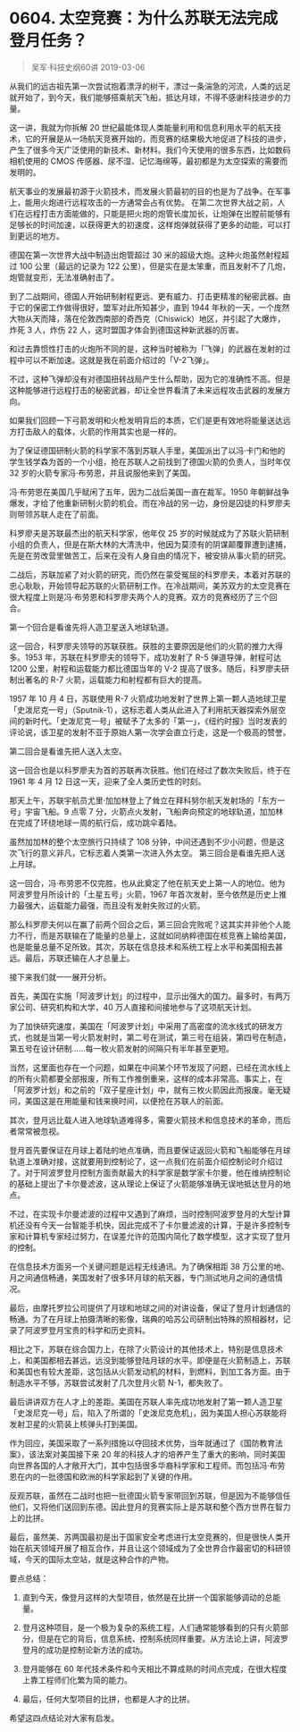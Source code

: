 # 0604. 太空竞赛：为什么苏联无法完成登月任务？
> 吴军·科技史纲60讲
2019-03-06

从我们的远古祖先第一次尝试抱着漂浮的树干，漂过一条湍急的河流，人类的远足就开始了，到今天，我们能够搭乘航天飞船，抵达月球，不得不感谢科技进步的力量。

这一讲，我就为你拆解 20 世纪最能体现人类能量利用和信息利用水平的航天技术，它的开展是从一场航天竞赛开始的，而竞赛的结果极大地促进了科技的进步，产生了很多今天广泛使用的新技术、新材料。我们今天使用的很多东西，比如数码相机使用的 CMOS 传感器、尿不湿、记忆海绵等，最初都是为太空探索的需要而发明的。

航天事业的发展最初源于火箭技术，而发展火箭最初的目的也是为了战争。在军事上，能用火炮进行远程攻击的一方通常会占有优势。
在第二次世界大战之前，人们在远程打击方面能做的，只能是把火炮的炮管长度加长，让炮弹在出膛前能够有足够长的时间加速，以获得更大的初速度，这样炮弹就获得了更多的动能，可以打到更远的地方。

德国在第一次世界大战中制造出炮管超过 30 米的超级大炮。这种火炮虽然射程超过 100 公里（最远的记录为 122 公里），但是实在是太笨重，而且发射不了几炮，炮管就变形，无法准确射击了。

到了二战期间，德国人开始研制射程更远、更有威力、打击更精准的秘密武器。由于它的保密工作做得很好，盟军对此所知甚少，直到 1944 年秋的一天，一个庞然大物从天而降，落在伦敦西南部的奇西克（Chiswick）地区，并引起了大爆炸，炸死 3 人，炸伤 22 人，这时盟国才体会到德国这种新武器的厉害。

和过去靠惯性打击的火炮所不同的是，这种当时被称为「飞弹」的武器在发射的过程中可以不断加速。这就是我在前面介绍过的「V-2飞弹」。

不过，这种飞弹却没有对德国扭转战局产生什么帮助，因为它的准确性不高。但是这种能够进行远程打击的秘密武器，却让全世界看清了未来远程攻击武器的发展方向。

如果我们回顾一下弓箭发明和火枪发明背后的本质，它们是更有效地将能量送达远方打击敌人的载体，火箭的作用其实也是一样的。

为了保证德国研制火箭的科学家不落到苏联人手里，美国派出了以冯·卡门和他的学生钱学森为首的一个小组，抢在苏联人之前找到了德国火箭的负责人，当时年仅 32 岁的火箭专家冯·布劳恩，并且说服他来到了美国。

冯·布劳恩在美国几乎赋闲了五年，因为二战后美国一直在裁军。1950 年朝鲜战争爆发，才给了他重新研制火箭的机会。而在冷战的另一边，身份是囚徒的科罗廖夫则带领苏联人走在了前面。

科罗廖夫是苏联最杰出的航天科学家，他年仅 25 岁的时候就成为了苏联火箭研制小组的负责人，但是在斯大林的大清洗中，他因为莫须有的阴谋颠覆罪遭到逮捕，先是在劳改营里做苦工，后来在没有人身自由的情况下，被安排从事火箭的研究。

二战后，苏联加紧了对火箭的研究，而仍然在蒙受冤屈的科罗廖夫，本着对苏联的忠心耿耿，开始领导起苏联的火箭研制工作。在冷战期间，美苏双方的太空竞赛在很大程度上则是冯·布劳恩和科罗廖夫两个人的竞赛。双方的竞赛经历了三个回合。

第一个回合是看谁先将人造卫星送入地球轨道。

这一回合，科罗廖夫领导的苏联获胜。获胜的主要原因是他们的火箭的推力大得多。1953 年，苏联在科罗廖夫的领导下，成功发射了 R-5 弹道导弹，射程可达 1200 公里，射程和运载能力都比德国当年的 V-2 提高了很多。随后，科罗廖夫研制出著名的 R-7 火箭，运载能力和射程都有巨大的提高。

1957 年 10 月 4 日，苏联使用 R-7 火箭成功地发射了世界上第一颗人造地球卫星「史泼尼克一号」（Sputnik-1），这标志着人类从此进入了利用航天器探索外层空间的新时代。「史泼尼克一号」被赋予了太多的「第一」，《纽约时报》当时发表的评论说，该卫星的发射不亚于原始人第一次学会直立行走，这是一个极高的赞誉。

第二回合是看谁先把人送入太空。

这一回合也是以科罗廖夫为首的苏联再次获胜。他们在经过了数次失败后，终于在 1961 年 4 月 12 日这一天，迎来了全人类历史性的时刻。

那天上午，苏联宇航员尤里·加加林登上了耸立在拜科努尔航天发射场的「东方一号」宇宙飞船。9 点零 7 分，火箭点火发射，飞船奔向预定的地球轨道，加加林在完成了环绕地球一周的航行后，成功跳伞着陆。

虽然加加林的整个太空旅行只持续了 108 分钟，中间还遇到不少小问题，但是这次飞行的意义非凡，它标志着人类第一次进入外太空。
第三回合是看谁先把人送上月球。

这一回合，冯·布劳恩不仅完胜，也从此奠定了他在航天史上第一人的地位。他为阿波罗登月所设计的「土星五号」火箭，1967 年首次发射，至今依然是历史上推力最强大，运载能力最强，而且没有发射失败过的火箭。

那么科罗廖夫何以在赢了前两个回合之后，第三回合完败呢？这其实并非他个人能力不行，而是苏联输在了能量的总量上，这就如同纳粹德国在核竞赛上输给美国，也是能量总量不足所致。其次，苏联在信息技术和系统工程上水平和美国相去甚远。最后，苏联还输在人才总量上。

接下来我们就一一展开分析。

首先，美国在实施「阿波罗计划」的过程中，显示出强大的国力。最多时，有两万家公司、研究机构和大学，40 万人直接和间接地参与了这项航天计划。

为了加快研究速度，美国在「阿波罗计划」中采用了高密度的流水线式的研发方式，也就是当第一号火箭发射时，第二号在测试，第三号在组装，第四号在制造，第五号在设计研制……每一枚火箭发射的间隔只有半年甚至更短。

当然，这里面也存在一个问题，如果在中间某个环节发现了问题，已经在流水线上的所有火箭都要全部报废，所有工作推倒重来，这样的成本非常高。事实上，在「阿波罗计划」和之前的「双子星座计划」中，就有三枚火箭因此而报废。毫无疑问，美国这是在用能量和钱来换时间，以便抢在苏联人的前面。

其次，登月远比载人进入地球轨道难得多，需要火箭技术和信息技术的革命，而后者常常被忽视。

登月首先要保证在月球上着陆的地点准确，而且要保证返回火箭和飞船能够在月球轨道上准确对接，这就要用到控制论了，这一点我们在前面介绍控制论时介绍过了。对于阿波罗登月控制方面贡献最大的科学家是数学家卡尔曼，他在维纳控制论的基础上提出了卡尔曼滤波，这从理论上保证了火箭能够准确无误地抵达登月的地点。

不过，在实现卡尔曼滤波的过程中又遇到了麻烦，当时控制阿波罗登月的大型计算机还没有今天一台智能手机快，因此完成不了卡尔曼滤波的计算，于是许多控制专家和计算机专家经过努力，在误差允许的范围内简化了数学模型，这才实现了登月的控制。

在信息技术方面另一个关键问题是远程无线通讯。为了确保相距 38 万公里的地、月之间通信畅通，美国发射了很多环月球的航天器，专门测试地月之间的通信情况。

最后，由摩托罗拉公司提供了月球和地球之间的对讲设备，保证了登月计划通信的畅通。为了在月球上拍摄清晰的影像，瑞典的哈苏公司研制出特殊的照相器材，记录了阿波罗登月宝贵的科学和历史资料。

相比之下，苏联在综合国力上，在除了火箭设计的其他技术上，特别是信息技术上，和美国都相去甚远，远没到能够登陆月球的水平。即便是在火箭制造上，苏联和美国也有较大差距，这包括从火箭发动机的材料，到燃料，到加工各方面。由于制造水平不够，苏联尝试发射了几次登月火箭 N-1，都失败了。

最后讲讲双方在人才上的差距。美国在苏联人率先成功地发射了第一颗人造卫星「史泼尼克一号」后，陷入了所谓的「史泼尼克危机」，因为美国人担心苏联能将发射卫星的火箭装上核弹头打到美国。

作为回应，美国采取了一系列措施以夺回技术优势，当年就通过了《国防教育法案》，该法案对美国接下来 20 年的科技人才的培养产生了重大的影响，同时美国向世界各国的人才敞开大门，其中包括很多华裔科学家和工程师。而包括冯·布劳恩在内的一批德国和欧洲的科学家起到了关键的作用。

反观苏联，虽然在二战时也把一批德国火箭专家带回到苏联，但是因为不能够信任他们，又将他们送回到东德。因此登月的竞赛实际上是苏联和整个西方世界在智力上的比拼。

最后，虽然美、苏两国最初是出于国家安全考虑进行太空竞赛的，但是很快人类开始在航天领域开展了相互合作，并且让这个领域成为了全世界合作最密切的科研领域，今天的国际太空站，就是这种合作的产物。

要点总结：

1. 直到今天，像登月这样的大型项目，依然是在比拼一个国家能够调动的总能量。

2. 登月这种项目，是一个极为复杂的系统工程，人们通常能够看到的只有火箭部分，但是在它的背后，信息系统、控制系统同样重要。从方法论上讲，阿波罗登月的成功是控制论新方法的成功。

3. 登月能够在 60 年代技术条件和今天相比不算成熟的时间点完成，在很大程度上靠工程师们化繁为简的能力。

4. 最后，任何大型项目的比拼，也都是人才的比拼。

希望这四点结论对大家有启发。